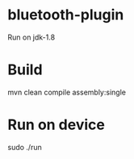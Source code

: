 # bluetooth-plugin

Run on jdk-1.8

# Build
mvn clean compile assembly:single

# Run on device
sudo ./run
